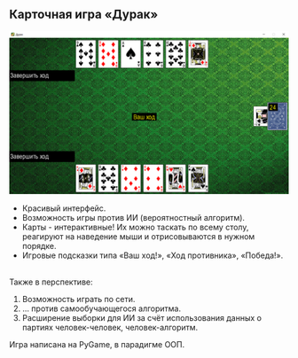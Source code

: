 ## Карточная игра «Дурак» <br>

![Превью](https://github.com/dvornikov-d-a/Fool/blob/main/info/preview.png)

+ Красивый интерфейс. 
+ Возможность игры против ИИ (вероятностный алгоритм). 
+ Карты - интерактивные! Их можно таскать по всему столу, 
 реагируют на наведение мыши и отрисовываются в нужном порядке. 
+ Игровые подсказки типа «Ваш ход!», «Ход противника», «Победа!». 
<br>
Также в перспективе:  

1. Возможность играть по сети.
2. ... против самообучающегося алгоритма.
3. Расширение выборки для ИИ за счёт использования данных о партиях человек-человек, человек-алгоритм.

Игра написана на PyGame, в парадигме ООП.
